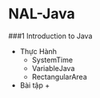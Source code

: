 # NAL-Java
###1 Introduction to Java
+ Thực Hành
  + SystemTime 
  + VariableJava
  + RectangularArea
+ Bài tập
  + 